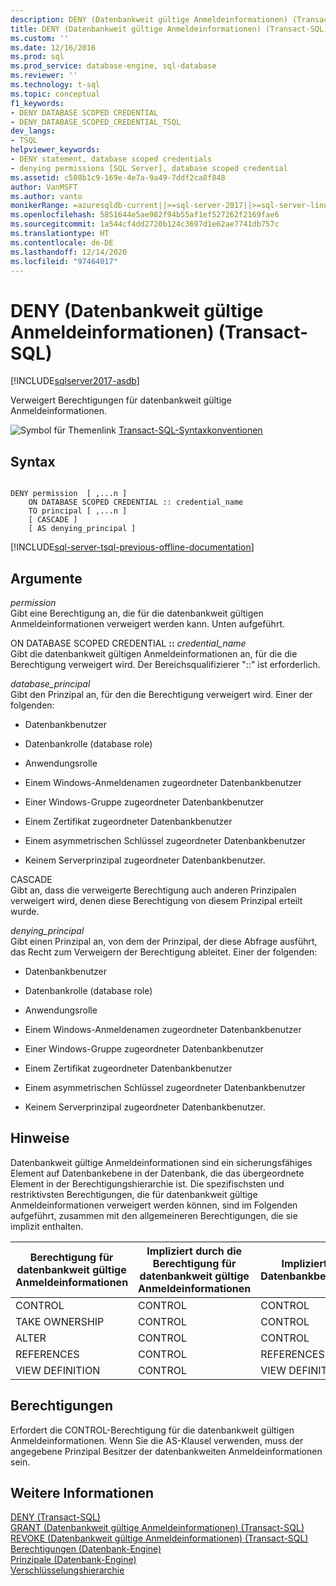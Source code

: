 ```yaml
---
description: DENY (Datenbankweit gültige Anmeldeinformationen) (Transact-SQL)
title: DENY (Datenbankweit gültige Anmeldeinformationen) (Transact-SQL) | Microsoft-Dokumentation
ms.custom: ''
ms.date: 12/16/2016
ms.prod: sql
ms.prod_service: database-engine, sql-database
ms.reviewer: ''
ms.technology: t-sql
ms.topic: conceptual
f1_keywords:
- DENY DATABASE SCOPED CREDENTIAL
- DENY_DATABASE_SCOPED_CREDENTIAL_TSQL
dev_langs:
- TSQL
helpviewer_keywords:
- DENY statement, database scoped credentials
- denying permissions [SQL Server], database scoped credential
ms.assetid: c508b1c9-169e-4e7a-9a49-7ddf2ca8f848
author: VanMSFT
ms.author: vanto
monikerRange: =azuresqldb-current||>=sql-server-2017||>=sql-server-linux-2017||=azuresqldb-mi-current
ms.openlocfilehash: 5851644e5ae982f94b55af1ef527262f2169fae6
ms.sourcegitcommit: 1a544cf4dd2720b124c3697d1e62ae7741db757c
ms.translationtype: HT
ms.contentlocale: de-DE
ms.lasthandoff: 12/14/2020
ms.locfileid: "97464017"
---
```

# <a name="deny-database-scoped-credential-transact-sql"></a>DENY (Datenbankweit gültige Anmeldeinformationen) (Transact-SQL)
[!INCLUDE[sqlserver2017-asdb](../../includes/applies-to-version/sqlserver2017-asdb.md)]

  Verweigert Berechtigungen für datenbankweit gültige Anmeldeinformationen.  

  
 ![Symbol für Themenlink](../../database-engine/configure-windows/media/topic-link.gif "Symbol für Themenlink") [Transact-SQL-Syntaxkonventionen](../../t-sql/language-elements/transact-sql-syntax-conventions-transact-sql.md)  
  
## <a name="syntax"></a>Syntax  
  
```syntaxsql
  
DENY permission  [ ,...n ]   
    ON DATABASE SCOPED CREDENTIAL :: credential_name   
    TO principal [ ,...n ]  
    [ CASCADE ]  
    [ AS denying_principal ]  
```  
  
[!INCLUDE[sql-server-tsql-previous-offline-documentation](../../includes/sql-server-tsql-previous-offline-documentation.md)]

## <a name="arguments"></a>Argumente
 *permission*  
 Gibt eine Berechtigung an, die für die datenbankweit gültigen Anmeldeinformationen verweigert werden kann. Unten aufgeführt.  
  
 ON DATABASE SCOPED CREDENTIAL **::** _credential_name_  
 Gibt die datenbankweit gültigen Anmeldeinformationen an, für die die Berechtigung verweigert wird. Der Bereichsqualifizierer "::" ist erforderlich.  
  
 *database_principal*  
 Gibt den Prinzipal an, für den die Berechtigung verweigert wird. Einer der folgenden:  
  
-   Datenbankbenutzer  
  
-   Datenbankrolle (database role)  
  
-   Anwendungsrolle  
  
-   Einem Windows-Anmeldenamen zugeordneter Datenbankbenutzer  
  
-   Einer Windows-Gruppe zugeordneter Datenbankbenutzer  
  
-   Einem Zertifikat zugeordneter Datenbankbenutzer  
  
-   Einem asymmetrischen Schlüssel zugeordneter Datenbankbenutzer  
  
-   Keinem Serverprinzipal zugeordneter Datenbankbenutzer.  
  
 CASCADE  
 Gibt an, dass die verweigerte Berechtigung auch anderen Prinzipalen verweigert wird, denen diese Berechtigung von diesem Prinzipal erteilt wurde.  
  
 *denying_principal*  
 Gibt einen Prinzipal an, von dem der Prinzipal, der diese Abfrage ausführt, das Recht zum Verweigern der Berechtigung ableitet. Einer der folgenden:  
  
-   Datenbankbenutzer  
  
-   Datenbankrolle (database role)  
  
-   Anwendungsrolle  
  
-   Einem Windows-Anmeldenamen zugeordneter Datenbankbenutzer  
  
-   Einer Windows-Gruppe zugeordneter Datenbankbenutzer  
  
-   Einem Zertifikat zugeordneter Datenbankbenutzer  
  
-   Einem asymmetrischen Schlüssel zugeordneter Datenbankbenutzer  
  
-   Keinem Serverprinzipal zugeordneter Datenbankbenutzer.  
  
## <a name="remarks"></a>Hinweise  
 Datenbankweit gültige Anmeldeinformationen sind ein sicherungsfähiges Element auf Datenbankebene in der Datenbank, die das übergeordnete Element in der Berechtigungshierarchie ist. Die spezifischsten und restriktivsten Berechtigungen, die für datenbankweit gültige Anmeldeinformationen verweigert werden können, sind im Folgenden aufgeführt, zusammen mit den allgemeineren Berechtigungen, die sie implizit enthalten.  
  
|Berechtigung für datenbankweit gültige Anmeldeinformationen|Impliziert durch die Berechtigung für datenbankweit gültige Anmeldeinformationen|Impliziert durch Datenbankberechtigung|  
|----------------------------|---------------------------------------|------------------------------------|  
|CONTROL|CONTROL|CONTROL|  
|TAKE OWNERSHIP|CONTROL|CONTROL|  
|ALTER|CONTROL|CONTROL|  
|REFERENCES|CONTROL|REFERENCES|  
|VIEW DEFINITION|CONTROL|VIEW DEFINITION|  
  
## <a name="permissions"></a>Berechtigungen  
 Erfordert die CONTROL-Berechtigung für die datenbankweit gültigen Anmeldeinformationen. Wenn Sie die AS-Klausel verwenden, muss der angegebene Prinzipal Besitzer der datenbankweiten Anmeldeinformationen sein.  
  
## <a name="see-also"></a>Weitere Informationen  
 [DENY &#40;Transact-SQL&#41;](../../t-sql/statements/deny-transact-sql.md)   
 [GRANT (Datenbankweit gültige Anmeldeinformationen) (Transact-SQL)](../../t-sql/statements/grant-database-scoped-credential-transact-sql.md)   
 [REVOKE (Datenbankweit gültige Anmeldeinformationen) (Transact-SQL)](../../t-sql/statements/revoke-database-scoped-credential-transact-sql.md)   
 [Berechtigungen &#40;Datenbank-Engine&#41;](../../relational-databases/security/permissions-database-engine.md)   
 [Prinzipale &#40;Datenbank-Engine&#41;](../../relational-databases/security/authentication-access/principals-database-engine.md)   
 [Verschlüsselungshierarchie](../../relational-databases/security/encryption/encryption-hierarchy.md)  
  
  
